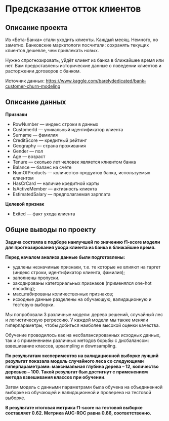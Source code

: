 # Предсказание отток клиентов
## Описание проекта
Из «Бета-Банка» стали уходить клиенты. Каждый месяц. Немного, но заметно. Банковские маркетологи посчитали: сохранять текущих клиентов дешевле, чем привлекать новых.

Нужно спрогнозировать, уйдёт клиент из банка в ближайшее время или нет. Вам предоставлены исторические данные о поведении клиентов и расторжении договоров с банком.

Источник данных: https://www.kaggle.com/barelydedicated/bank-customer-churn-modeling

## Описание данных
**Признаки**
- RowNumber — индекс строки в данных
- CustomerId — уникальный идентификатор клиента
- Surname — фамилия
- CreditScore — кредитный рейтинг
- Geography — страна проживания
- Gender — пол
- Age — возраст
- Tenure — сколько лет человек является клиентом банка
- Balance — баланс на счёте
- NumOfProducts — количество продуктов банка, используемых клиентом
- HasCrCard — наличие кредитной карты
- IsActiveMember — активность клиента
- EstimatedSalary — предполагаемая зарплата

**Целевой признак**
- Exited — факт ухода клиента

## Общие выводы по проекту
**Задача состояла в подборе наилучшей по значению f1-score модели для прогнозирования ухода клиента из банка в ближайшее время.**

**Перед началом анализа данные были подготовлены:**
- удалены незначимые признаки, т.е. те которые не влияют на таргет (индекс строки, идентификатор клиента, фамилия);
- заполнены пропуски.
- закодированы категориальных признаков (применялся one-hot encoding);
- масштабированы количественных признаков;
- исходные данные разделены на обучающую, валидационную и тестовую выборки.

Мы попробовали 3 различные модели: дерево решений, случайный лес и логистическую регрессию. У каждой модели мы также меняли гиперпараметры, чтобы добиться наиболее высокой оценки качества.

Обучение проводилось как на несбалансированных исходных данных, так и с применением различных методов борьбы с дисбалансом: взвешивание классов, upsampling и downsampling.

**По результатам экспериментов на валидационной выборке лучший результат показала модель случайного леса со следующими гиперпараметрами: максимальная глубина дерева – 12, количество деревьев – 100. Такой результат был достигнут с применением метода взвешивания классов при обучении.**

Затем модель с данными параметрами была обучена на объединенной выборке из обучающей и валидационной и проверена на тестовой выборке.

**В результате итоговая метрика f1-score на тестовой выборке составляет 0.62. Метрика AUC-ROC равна 0.86, соответственно.**
